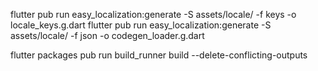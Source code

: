 flutter pub run easy_localization:generate -S assets/locale/ -f keys -o locale_keys.g.dart
flutter pub run easy_localization:generate -S assets/locale/ -f json -o codegen_loader.g.dart

flutter packages pub run build_runner build --delete-conflicting-outputs
